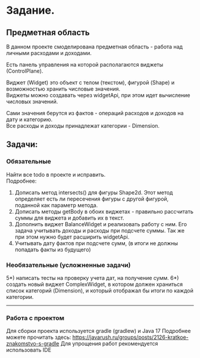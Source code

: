 # Задание.

## Предметная область
В данном проекте смоделирована предметная область - работа над личными расходами и доходами.  

Есть панель управления на которой располагаются виджеты (СontrolPlane).  

Виджет (Widget) это объект с телом (текстом), фигурой (Shape) и возможностью хранить числовые значения.  
Виджеты можно создавать через widgetApi, при этом идет вычисление числовых значений.  
 
Сами значения берутся из фактов - операций расходов и доходов на дату и категорию.  
Все расходы и доходы принадлежат категории - Dimension.

## Задачи:
### Обязательные
Найти все todo в проекте и исправить.  
Подробнее:
1) Дописать метод intersects() для фигуры Shape2d. Этот метод определяет есть ли пересечения фигуры с другой фигурой, поданной как параметр метода.
2) Дописать методы getBody в обоих виджетах - правильно рассчитать суммы для виджета и добавить их в текст.
3) Дополнить виджет BalanceWidget и реализовать работу с ним. Его задача учитывать доходы и расходы при подсчете суммы. Так же при этом нужно будет расширить widgetApi.
4) Учитывать дату фактов при подсчете сумм, (в итоги не должны попадать факты из будущего)

### Необязательные (усложненные задачи)
5*) написать тесты на проверку учета дат, на получение сумм.
6*) создать новый виджет ComplexWidget, в котором должен храниться список категорий (Dimension), и который отображал бы итоги по каждой категории. 


***
### Работа с проектом
Для сборки проекта используется gradle (gradlew) и Java 17
Подробнее можете прочитать здесь:
https://javarush.ru/groups/posts/2126-kratkoe-znakomstvo-s-gradle
Для упрощения работ рекомендуется использовать IDE
